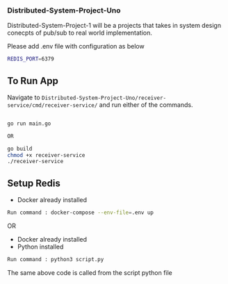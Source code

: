 ### Distributed-System-Project-Uno

Distributed-System-Project-1 will be a projects that takes in system design conecpts of pub/sub to real world implementation. 

Please add .env file with configuration as below 
 ```sh
 REDIS_PORT=6379
 ```
## To Run App

Navigate to  `Distributed-System-Project-Uno/receiver-service/cmd/receiver-service/` and run either of the commands.

```sh

go run main.go

OR

go build
chmod +x receiver-service
./receiver-service

```
## Setup Redis

- Docker already installed

```sh
Run command : docker-compose --env-file=.env up
```

OR 

- Docker already installed
- Python installed
```sh
Run command : python3 script.py
```
The same above code is called from the script python file

